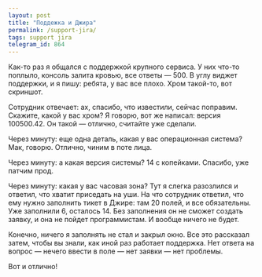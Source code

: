 ```yaml
---
layout: post
title: "Поддежка и Джира"
permalink: /support-jira/
tags: support jira
telegram_id: 864
---
```


Как-то раз я общался с поддержкой крупного сервиса. У них что-то поплыло,
консоль залита кровью, все ответы — 500. В углу виджет поддержки, и я пишу:
ребята, у вас все плохо. Хром такой-то, вот скриншот.

Сотрудник отвечает: ах, спасибо, что известили, сейчас поправим. Скажите, какой
у вас хром? Я говорю, вот же написал: версия 100500.42. Он такой — отлично,
считайте уже сделали.

Через минуту: еще одна деталь, какая у вас операционная система? Мак,
говорю. Отлично, чиним в поте лица.

Через минуту: а какая версия системы? 14 с копейками. Спасибо, уже патчим прод.

Через минуту: какая у вас часовая зона? Тут я слегка разозлился и ответил, что
хватит приседать на уши. На что сотрудник ответил, что ему нужно заполнить тикет
в Джире: там 20 полей, и все обязательны. Уже заполнили 6, осталось 14. Без
заполнения он не сможет создать заявку, и она не пойдет программистам. И вообще
ничего не будет.

Конечно, ничего я заполнять не стал и закрыл окно. Все это рассказал затем,
чтобы вы знали, как иной раз работает поддержка. Нет ответа на вопрос — нечего
ввести в поле — нет заявки — нет проблемы.

Вот и отлично!
